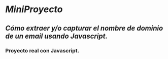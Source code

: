 # **_MiniProyecto_**

## **_Cómo extraer y/o capturar el nombre de dominio de un email usando Javascript._**

### Proyecto real con Javascript.
